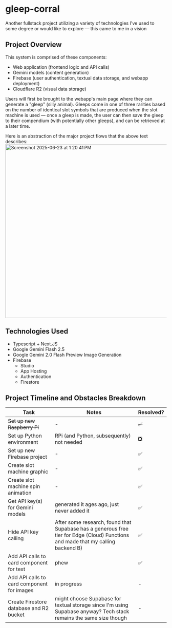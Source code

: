 # gleep-corral
Another fullstack project utilizing a variety of technologies I've used to some degree or would like to explore — this came to me in a vision

## Project Overview
This system is comprised of these components:
- Web application (frontend logic and API calls)
- Gemini models (content generation)
- Firebase (user authentication, textual data storage, and webapp deployment)
- Cloudflare R2 (visual data storage)

Users will first be brought to the webapp's main page where they can generate a "gleep" (silly animal). Gleeps come in one of three rarities based on the number of identical slot symbols that are produced when the slot machine is used — once a gleep is made, the user can then save the gleep to their compendium (with potentially other gleeps), and can be retrieved at a later time.


Here is an abstraction of the major project flows that the above text describes:
<img width="948" height="542" alt="Screenshot 2025-06-23 at 1 20 41 PM" src="https://github.com/user-attachments/assets/51c0f68e-16b7-4463-86f2-a26223b6ec05" />


## Technologies Used
- Typescript + Next.JS
- Google Gemini Flash 2.5
- Google Gemini 2.0 Flash Preview Image Generation
- Firebase
    - Studio
    - App Hosting
    - Authentication
    - Firestore

## Project Timeline and Obstacles Breakdown
Task | Notes | Resolved?
--- | --- | ---
~~Set up new Raspberry Pi~~ | - | ~~✅~~
Set up Python environment | RPi (and Python, subsequently) not needed | ❎
Set up new Firebase project | - | ✅
Create slot machine graphic | - | ✅
Create slot machine spin animation | - | ✅
Get API key(s) for Gemini models | generated it ages ago, just never added it | ✅
Hide API key calling | After some research, found that Supabase has a generous free tier for Edge (Cloud) Functions and made that my calling backend B) | ✅
Add API calls to card component for text | phew | ✅
Add API calls to card component for images | in progress | -
Create Firestore database and R2 bucket | might choose Supabase for textual storage since I'm using Supabase anyway? Tech stack remains the same size though | -


